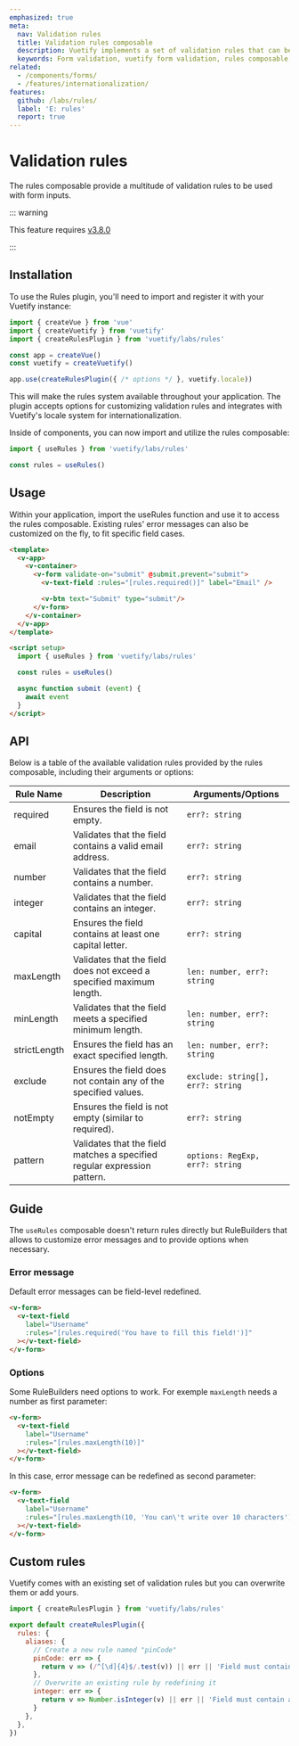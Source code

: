```yaml
---
emphasized: true
meta:
  nav: Validation rules
  title: Validation rules composable
  description: Vuetify implements a set of validation rules that can be overwritted
  keywords: Form validation, vuetify form validation, rules composable, validation rules
related:
  - /components/forms/
  - /features/internationalization/
features:
  github: /labs/rules/
  label: 'E: rules'
  report: true
---
```


# Validation rules

The rules composable provide a multitude of validation rules to be used with form inputs.

<PageFeatures />

<PromotedEntry />

::: warning

This feature requires [v3.8.0](/getting-started/release-notes/?version=v3.8.0)

:::

## Installation

To use the Rules plugin, you'll need to import and register it with your Vuetify instance:

```js
import { createVue } from 'vue'
import { createVuetify } from 'vuetify'
import { createRulesPlugin } from 'vuetify/labs/rules'

const app = createVue()
const vuetify = createVuetify()

app.use(createRulesPlugin({ /* options */ }, vuetify.locale))
```

This will make the rules system available throughout your application. The plugin accepts options for customizing validation rules and integrates with Vuetify's locale system for internationalization.

Inside of components, you can now import and utilize the rules composable:

```js
import { useRules } from 'vuetify/labs/rules'

const rules = useRules()
```

## Usage

Within your application, import the useRules function and use it to access the rules composable.
Existing rules' error messages can also be customized on the fly, to fit specific field cases.

```html { resource="src/views/ValidationForm.vue" }
<template>
  <v-app>
    <v-container>
      <v-form validate-on="submit" @submit.prevent="submit">
        <v-text-field :rules="[rules.required()]" label="Email" />

        <v-btn text="Submit" type="submit"/>
      </v-form>
    </v-container>
  </v-app>
</template>

<script setup>
  import { useRules } from 'vuetify/labs/rules'

  const rules = useRules()

  async function submit (event) {
    await event
  }
</script>
```

## API

Below is a table of the available validation rules provided by the rules composable, including their arguments or options:

| Rule Name    | Description                                                                 | Arguments/Options                  |
|--------------|-----------------------------------------------------------------------------|------------------------------------|
| required     | Ensures the field is not empty.                                             | `err?: string`                     |
| email        | Validates that the field contains a valid email address.                    | `err?: string`                     |
| number       | Validates that the field contains a number.                                 | `err?: string`                     |
| integer      | Validates that the field contains an integer.                               | `err?: string`                     |
| capital      | Ensures the field contains at least one capital letter.                     | `err?: string`                     |
| maxLength    | Validates that the field does not exceed a specified maximum length.        | `len: number, err?: string`        |
| minLength    | Validates that the field meets a specified minimum length.                  | `len: number, err?: string`        |
| strictLength | Ensures the field has an exact specified length.                            | `len: number, err?: string`        |
| exclude      | Ensures the field does not contain any of the specified values.             | `exclude: string[], err?: string`  |
| notEmpty     | Ensures the field is not empty (similar to required).                       | `err?: string`                     |
| pattern      | Validates that the field matches a specified regular expression pattern.    | `options: RegExp, err?: string`    |

## Guide

The `useRules` composable doesn't return rules directly but RuleBuilders that allows to customize
error messages and to provide options when necessary.

### Error message

Default error messages can be field-level redefined.

```html { resource="src/App.vue" }
<v-form>
  <v-text-field
    label="Username"
    :rules="[rules.required('You have to fill this field!')]"
  ></v-text-field>
</v-form>
```

### Options

Some RuleBuilders need options to work. For exemple `maxLength` needs a number as first parameter:

```html { resource="src/App.vue" }
<v-form>
  <v-text-field
    label="Username"
    :rules="[rules.maxLength(10)]"
  ></v-text-field>
</v-form>
```

In this case, error message can be redefined as second parameter:

```html { resource="src/App.vue" }
<v-form>
  <v-text-field
    label="Username"
    :rules="[rules.maxLength(10, 'You can\'t write over 10 characters')]"
  ></v-text-field>
</v-form>
```

<!-- ## Aliases

Rules can also be used in inputs using the alias names syntax:

```html { resource="src/App.vue" }
<v-form>
  <v-text-field
    label="Username"
    :rules="['$required']"
  ></v-text-field>
</v-form>
```

RuleBuilders parameters can also be passed using an Array:

```html { resource="src/App.vue" }
<v-form>
  <v-text-field
    label="Username"
    :rules="[
      ['$required', 'This field is mandatory'],
      ['$maxLength', 10, 'You can\'t write over 10 characters']
    ]"
  ></v-text-field>
</v-form>
``` -->

## Custom rules

Vuetify comes with an existing set of validation rules but you can overwrite them or add yours.

```js { resource="src/plugins/vuetify.js" }
import { createRulesPlugin } from 'vuetify/labs/rules'

export default createRulesPlugin({
  rules: {
    aliases: {
      // Create a new rule named "pinCode"
      pinCode: err => {
        return v => (/^[\d]{4}$/.test(v)) || err || 'Field must contain a 4-digit PIN'
      },
      // Overwrite an existing rule by redefining it
      integer: err => {
        return v => Number.isInteger(v) || err || 'Field must contain an interger value'
      }
    },
  },
})
```
